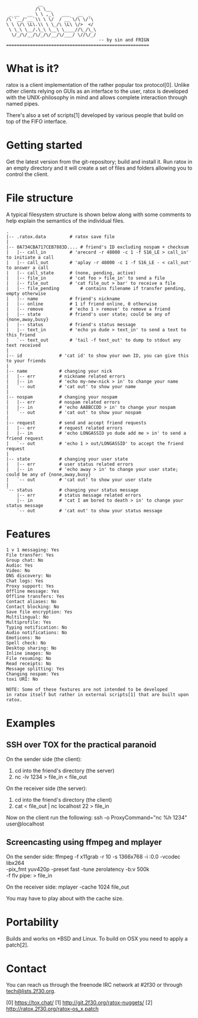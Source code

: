 	            __
	           /\ \__
	 _ __   __ \ \ ,_\   ___   __  _
	/\`'__/'__`\\ \ \/  / __`\/\ \/'\
	\ \ \/\ \L\.\\ \ \_/\ \L\ \/>  </
	 \ \_\ \__/.\_\ \__\ \____//\_/\_\
	  \/_/\/__/\/_/\/__/\/___/ \//\/_/
	                                   -- by sin and FRIGN
	======================================================

What is it?
===========

ratox is a client implementation of the rather popular tox protocol[0].
Unlike other clients relying on GUIs as an interface to the user, ratox is
developed with the UNIX-philosophy in mind and allows complete
interaction through named pipes.

There's also a set of scripts[1] developed by various people that build on
top of the FIFO interface.


Getting started
===============

Get the latest version from the git-repository; build and install it.
Run ratox in an empty directory and it will create a set of files and
folders allowing you to control the client.


File structure
==============

A typical filesystem structure is shown below along with some comments
to help explain the semantics of the individual files.


	.
	|-- .ratox.data			# ratox save file
	|
	|-- 0A734CBA717CEB7883D....	# friend's ID excluding nospam + checksum
	|   |-- call_in			# 'arecord -r 48000 -c 1 -f S16_LE > call_in' to initiate a call
	|   |-- call_out		# 'aplay -r 48000 -c 1 -f S16_LE - < call_out' to answer a call
	|   |-- call_state		# (none, pending, active)
	|   |-- file_in			# 'cat foo > file_in' to send a file
	|   |-- file_out		# 'cat file_out > bar' to receive a file
	|   |-- file_pending		# contains filename if transfer pending, empty otherwise
	|   |-- name			# friend's nickname
	|   |-- online			# 1 if friend online, 0 otherwise
	|   |-- remove			# 'echo 1 > remove' to remove a friend
	|   |-- state			# friend's user state; could be any of {none,away,busy}
	|   |-- status			# friend's status message
	|   |-- text_in			# 'echo yo dude > text_in' to send a text to this friend
	|   `-- text_out		# 'tail -f text_out' to dump to stdout any text received
	|
	|-- id				# 'cat id' to show your own ID, you can give this to your friends
	|
	|-- name			# changing your nick
	|   |-- err			# nickname related errors
	|   |-- in			# 'echo my-new-nick > in' to change your name
	|   `-- out			# 'cat out' to show your name
	|
	|-- nospam			# changing your nospam
	|   |-- err			# nospam related errors
	|   |-- in			# 'echo AABBCCDD > in' to change your nospam
	|   `-- out			# 'cat out' to show your nospam
	|
	|-- request			# send and accept friend requests
	|   |-- err			# request related errors
	|   |-- in			# 'echo LONGASSID yo dude add me > in' to send a friend request
	|   `-- out			# 'echo 1 > out/LONGASSID' to accept the friend request
	|
	|-- state			# changing your user state
	|   |-- err			# user status related errors
	|   |-- in			# 'echo away > in' to change your user state; could be any of {none,away,busy}
	|   `-- out			# 'cat out' to show your user state
	|
	`-- status			# changing your status message
	    |-- err			# status message related errors
	    |-- in			# 'cat I am bored to death > in' to change your status message
	    `-- out			# 'cat out' to show your status message

Features
========

	1 v 1 messaging: Yes
	File transfer: Yes
	Group chat: No
	Audio: Yes
	Video: No
	DNS discovery: No
	Chat logs: Yes
	Proxy support: Yes
	Offline message: Yes
	Offline transfers: Yes
	Contact aliases: No
	Contact blocking: No
	Save file encryption: Yes
	Multilingual: No
	Multiprofile: Yes
	Typing notification: No
	Audio notifications: No
	Emoticons: No
	Spell check: No
	Desktop sharing: No
	Inline images: No
	File resuming: No
	Read receipts: No
	Message splitting: Yes
	Changing nospam: Yes
	toxi URI: No

	NOTE: Some of these features are not intended to be developed
	in ratox itself but rather in external scripts[1] that are built upon
	ratox.


Examples
========

SSH over TOX for the practical paranoid
---------------------------------------

On the sender side (the client):
1) cd into the friend's directory (the server)
2) nc -lv 1234 > file_in < file_out

On the receiver side (the server):
1) cd into the friend's directory (the client)
2) cat < file_out | nc localhost 22 > file_in

Now on the client run the following:
ssh -o ProxyCommand="nc %h 1234" user@localhost

Screencasting using ffmpeg and mplayer
--------------------------------------

On the sender side:
ffmpeg -f x11grab -r 10 -s 1366x768 -i :0.0 -vcodec libx264 \
	-pix_fmt yuv420p -preset fast -tune zerolatency -b:v 500k \
	-f flv pipe: > file_in

On the receiver side:
mplayer -cache 1024 file_out

You may have to play about with the cache size.


Portability
===========

Builds and works on *BSD and Linux.  To build on OSX you need
to apply a patch[2].


Contact
=======

You can reach us through the freenode IRC network at #2f30 or
through tech@lists.2f30.org.

[0] https://tox.chat/
[1] http://git.2f30.org/ratox-nuggets/
[2] http://ratox.2f30.org/ratox-os_x.patch
